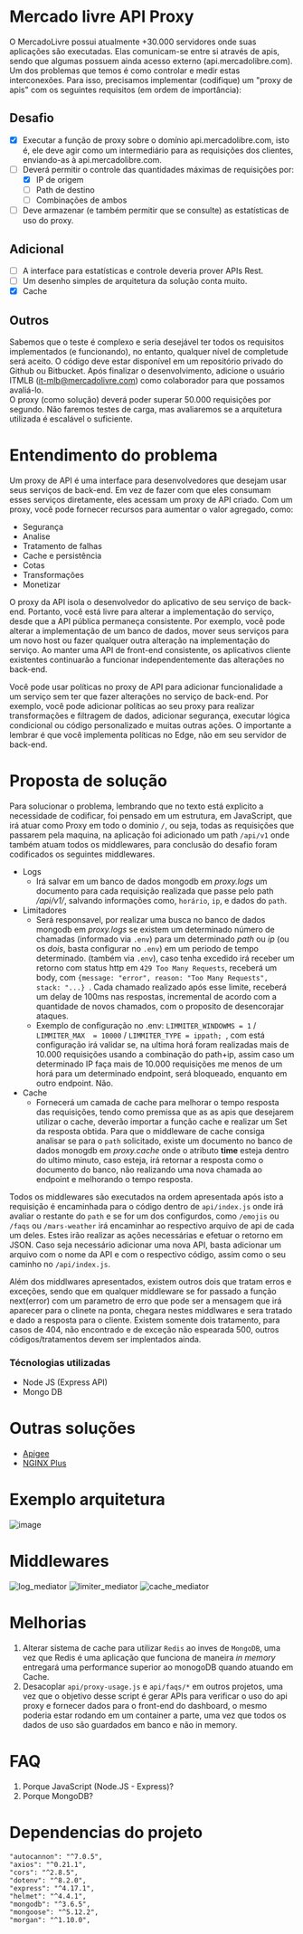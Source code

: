 # Mercado livre API Proxy
O MercadoLivre possui atualmente +30.000 servidores onde suas aplicações são executadas. Elas
comunicam-se entre si através de apis, sendo que algumas possuem ainda acesso externo
(api.mercadolibre.com).
Um dos problemas que temos é como controlar e medir estas interconexões.
Para isso, precisamos implementar (codifique) um "proxy de apis" com os seguintes requisitos (em
ordem de importância):
## Desafio
- [x] Executar a função de proxy sobre o domínio api.mercadolibre.com, isto é, ele deve agir como
um intermediário para as requisições dos clientes, enviando-as à api.mercadolibre.com.
- [ ] Deverá permitir o controle das quantidades máximas de requisições por:
  - [x] IP de origem
  - [ ] Path de destino
  - [ ] Combinações de ambos
- [ ] Deve armazenar (e também permitir que se consulte) as estatísticas de uso do proxy.
## Adicional
- [ ] A interface para estatísticas e controle deveria prover APIs Rest.
- [ ] Um desenho simples de arquitetura da solução conta muito.
- [x] Cache

## Outros
Sabemos que o teste é complexo e seria desejável ter todos os requisitos implementados (e
funcionando), no entanto, qualquer nível de completude será aceito.
O código deve estar disponível em um repositório privado do Github ou Bitbucket. Após finalizar
o desenvolvimento, adicione o usuário ITMLB (it-mlb@mercadolivre.com) como colaborador para
que possamos avaliá-lo.<br>
O proxy (como solução) deverá poder superar 50.000 requisições por segundo. Não faremos
testes de carga, mas avaliaremos se a arquitetura utilizada é escalável o suficiente.

# Entendimento do problema

Um proxy de API é uma interface para desenvolvedores que desejam usar seus serviços de back-end. Em vez de fazer com que eles consumam esses serviços diretamente, eles acessam um proxy de API criado. Com um proxy, você pode fornecer recursos para aumentar o valor agregado, como:
 - Segurança
 - Analise
 - Tratamento de falhas
 - Cache e persistência
 - Cotas
 - Transformações
 - Monetizar

O proxy da API isola o desenvolvedor do aplicativo de seu serviço de back-end. Portanto, você está livre para alterar a implementação do serviço, desde que a API pública permaneça consistente. Por exemplo, você pode alterar a implementação de um banco de dados, mover seus serviços para um novo host ou fazer qualquer outra alteração na implementação do serviço. Ao manter uma API de front-end consistente, os aplicativos cliente existentes continuarão a funcionar independentemente das alterações no back-end.

Você pode usar políticas no proxy de API para adicionar funcionalidade a um serviço sem ter que fazer alterações no serviço de back-end. Por exemplo, você pode adicionar políticas ao seu proxy para realizar transformações e filtragem de dados, adicionar segurança, executar lógica condicional ou código personalizado e muitas outras ações. O importante a lembrar é que você implementa políticas no Edge, não em seu servidor de back-end.


# Proposta de solução
Para solucionar o problema, lembrando que no texto está explicito a necessidade de codificar, foi pensado em um estrutura, em JavaScript, que irá atuar como Proxy em todo o dominio `/`, ou seja, todas as requisições que passarem pela maquina, na aplicação foi adicionado um path `/api/v1` onde também atuam todos os middlewares, para conclusão do desafio foram codificados os seguintes middlewares.
 - Logs
    - Irá salvar em um banco de dados mongodb em *proxy.logs* um documento para cada requisição realizada que passe pelo path */api/v1/*, salvando informações como, `horário`, `ip`, e dados do `path`.   
- Limitadores
   - Será responsavel, por realizar uma busca no banco de dados mongodb em *proxy.logs* se existem um determinado número de chamadas (informado via `.env`) para um determinado *path* ou *ip* (ou os *dois*, basta configurar no `.env`) em um periodo de tempo determinado. (também via `.env`), caso tenha excedido irá receber um retorno com status http em `429 Too Many Requests`, receberá um body, com ```{message: "error", reason: "Too Many Requests", stack: "...} ```. Cada chamado realizado após esse limite, receberá um delay de 100ms nas respostas, incremental de acordo com a quantidade de novos chamados, com o proposito de desencorajar ataques.
   - Exemplo de configuração no .env: `LIMMITER_WINDOWMS = 1` / `LIMMITER_MAX  = 10000` / `LIMMITER_TYPE = ippath; `, com está configuração irá validar se, na ultima horá foram realizadas mais de 10.000 requisições usando a combinação do path+ip, assim caso um determinado IP faça mais de 10.000 requisições me menos de um horá para um determinado endpoint, será bloqueado, enquanto em outro endpoint. Não.
 - Cache
    - Fornecerá um camada de cache para melhorar o tempo resposta das requisições, tendo como premissa que as as apis que desejarem utilizar o cache, deverão importar a função cache e realizar um Set da resposta obtida. Para que o middleware de cache consiga analisar se para o `path` solicitado, existe um documento no banco de dados monogdb em *proxy.cache* onde o atributo **time** esteja dentro do ultimo minuto, caso esteja, irá retornar a resposta como o documento do banco, não realizando uma nova chamada ao endpoint e melhorando o tempo resposta.

Todos os middlewares são executados na ordem apresentada após isto a requisição é encaminhada para o código dentro de `api/index.js` onde irá avaliar o restante do `path` e se for um dos configurdos, como `/emojis` ou `/faqs` ou `/mars-weather` irá encaminhar ao respectivo arquivo de api de cada um deles. Estes irão realizar as ações necessárias e efetuar o retorno em JSON. Caso seja necessário adicionar uma nova API, basta adicionar um arquivo com o nome da API e com o respectivo código, assim como o seu caminho no `/api/index.js`.

Além dos middlwares apresentados, existem outros dois que tratam erros e exceções, sendo que em qualquer middleware se for passado a função next(error) com um parametro de erro que pode ser a mensagem que irá aparecer para o clinete na ponta, chegara nestes middlwares e sera tratado e dado a resposta para o cliente. Existem somente dois tratamento, para casos de 404, não encontrado e de exceção não espearada 500, outros códigos/tratamentos devem ser implentados ainda.
 
### Técnologias utilizadas

* Node JS (Express API)
* Mongo DB

# Outras soluções

* [Apigee](https://cloud.google.com/apigee?hl=pt-br)
* [NGINX Plus](https://www.nginx.com/solutions/api-management-gateway/)


# Exemplo arquitetura
![image](https://user-images.githubusercontent.com/32065208/112071293-3a7e5580-8b4e-11eb-8729-343668e8c357.png)

# Middlewares
![log_mediator](https://user-images.githubusercontent.com/32065208/112524630-d098c280-8d7e-11eb-84e7-8f82bebf3a95.PNG)
![limiter_mediator](https://user-images.githubusercontent.com/32065208/112525070-469d2980-8d7f-11eb-9c5f-4d1469d692bc.PNG)
![cache_mediator](https://user-images.githubusercontent.com/32065208/112524671-d7273a00-8d7e-11eb-85e5-94ab82721dfc.PNG)


# Melhorias
  1. Alterar sistema de cache para utilizar `Redis` ao inves de `MongoDB`, uma vez que Redis é uma aplicação que funciona de maneira *in memory* entregará uma performance superior ao monogoDB quando atuando em Cache. 
  2. Desacoplar `api/proxy-usage.js` e `api/faqs/*` em outros projetos, uma vez que o objetivo desse script é gerar APIs para verificar o uso do api proxy e fornecer dados para o front-end do dashboard, o mesmo poderia estar rodando em um container a parte, uma vez que todos os dados de uso são guardados em banco e não in memory.

# FAQ
 1. Porque JavaScript (Node.JS - Express)?
 2. Porque MongoDB?

# Dependencias do projeto
    "autocannon": "^7.0.5",
    "axios": "^0.21.1",
    "cors": "^2.8.5",
    "dotenv": "^8.2.0",
    "express": "^4.17.1",
    "helmet": "^4.4.1",
    "mongodb": "^3.6.5",
    "mongoose": "^5.12.2",
    "morgan": "^1.10.0",
